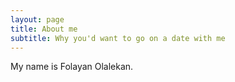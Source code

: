 ```yaml
---
layout: page
title: About me
subtitle: Why you'd want to go on a date with me
---
```


My name is Folayan Olalekan. 

